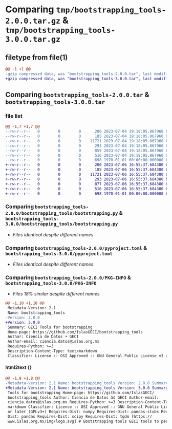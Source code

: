 # Comparing `tmp/bootstrapping_tools-2.0.0.tar.gz` & `tmp/bootstrapping_tools-3.0.0.tar.gz`

## filetype from file(1)

```diff
@@ -1 +1 @@
-gzip compressed data, was "bootstrapping_tools-2.0.0.tar", last modified: Fri Jan  1 00:00:00 2016, max compression
+gzip compressed data, was "bootstrapping_tools-3.0.0.tar", last modified: Fri Jan  1 00:00:00 2016, max compression
```

## Comparing `bootstrapping_tools-2.0.0.tar` & `bootstrapping_tools-3.0.0.tar`

### file list

```diff
@@ -1,7 +1,7 @@
--rw-r--r--   0        0        0      200 2023-07-04 19:18:05.867960 bootstrapping_tools-2.0.0/README.md
--rw-r--r--   0        0        0      185 2023-07-04 19:18:05.867960 bootstrapping_tools-2.0.0/bootstrapping_tools/__init__.py
--rw-r--r--   0        0        0    11721 2023-07-04 19:18:05.867960 bootstrapping_tools-2.0.0/bootstrapping_tools/bootstrapping.py
--rw-r--r--   0        0        0      293 2023-07-04 19:18:05.867960 bootstrapping_tools-2.0.0/bootstrapping_tools/n0_and_lambdas_intervals.py
--rw-r--r--   0        0        0      859 2023-07-04 19:18:05.867960 bootstrapping_tools-2.0.0/bootstrapping_tools/resample_by_blocks.py
--rw-r--r--   0        0        0      516 2023-07-04 19:18:05.867960 bootstrapping_tools-2.0.0/pyproject.toml
--rw-r--r--   0        0        0      698 1970-01-01 00:00:00.000000 bootstrapping_tools-2.0.0/PKG-INFO
+-rw-r--r--   0        0        0      200 2023-07-06 16:55:37.684380 bootstrapping_tools-3.0.0/README.md
+-rw-r--r--   0        0        0      185 2023-07-06 16:55:37.684380 bootstrapping_tools-3.0.0/bootstrapping_tools/__init__.py
+-rw-r--r--   0        0        0    11721 2023-07-06 16:55:37.684380 bootstrapping_tools-3.0.0/bootstrapping_tools/bootstrapping.py
+-rw-r--r--   0        0        0      293 2023-07-06 16:55:37.684380 bootstrapping_tools-3.0.0/bootstrapping_tools/n0_and_lambdas_intervals.py
+-rw-r--r--   0        0        0      877 2023-07-06 16:55:37.684380 bootstrapping_tools-3.0.0/bootstrapping_tools/resample_by_blocks.py
+-rw-r--r--   0        0        0      516 2023-07-06 16:55:37.684380 bootstrapping_tools-3.0.0/pyproject.toml
+-rw-r--r--   0        0        0      698 1970-01-01 00:00:00.000000 bootstrapping_tools-3.0.0/PKG-INFO
```

### Comparing `bootstrapping_tools-2.0.0/bootstrapping_tools/bootstrapping.py` & `bootstrapping_tools-3.0.0/bootstrapping_tools/bootstrapping.py`

 * *Files identical despite different names*

### Comparing `bootstrapping_tools-2.0.0/pyproject.toml` & `bootstrapping_tools-3.0.0/pyproject.toml`

 * *Files identical despite different names*

### Comparing `bootstrapping_tools-2.0.0/PKG-INFO` & `bootstrapping_tools-3.0.0/PKG-INFO`

 * *Files 18% similar despite different names*

```diff
@@ -1,10 +1,10 @@
 Metadata-Version: 2.1
 Name: bootstrapping_tools
-Version: 2.0.0
+Version: 3.0.0
 Summary: GECI Tools for bootstrapping
 Home-page: https://github.com/IslasGECI/bootstrapping_tools
 Author: Ciencia de Datos • GECI
 Author-email: ciencia.datos@islas.org.mx
 Requires-Python: >=3
 Description-Content-Type: text/markdown
 Classifier: License :: OSI Approved :: GNU General Public License v3 or later (GPLv3+)
```

#### html2text {}

```diff
@@ -1,8 +1,8 @@
-Metadata-Version: 2.1 Name: bootstrapping_tools Version: 2.0.0 Summary: GECI
+Metadata-Version: 2.1 Name: bootstrapping_tools Version: 3.0.0 Summary: GECI
 Tools for bootstrapping Home-page: https://github.com/IslasGECI/
 bootstrapping_tools Author: Ciencia de Datos â¢ GECI Author-email:
 ciencia.datos@islas.org.mx Requires-Python: >=3 Description-Content-Type: text/
 markdown Classifier: License :: OSI Approved :: GNU General Public License v3
 or later (GPLv3+) Requires-Dist: numpy Requires-Dist: pandas-stubs Requires-
 Dist: pandas Requires-Dist: scipy Requires-Dist: tqdm [https://
 www.islas.org.mx/img/logo.svg] # Bootstrapping tools GECI tools to perform
```

